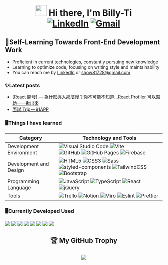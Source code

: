 # <div align="center"><img width="35" src="https://camo.githubusercontent.com/ee9d678a838fdc800a7b1449bae75552c13bfa5afeb275eb6b315e02499c8ba0/68747470733a2f2f656d6f6a69732e736c61636b6d6f6a69732e636f6d2f656d6f6a69732f696d616765732f313533313834393433302f343234362f626c6f622d73756e676c61737365732e6769663f31353331383439343330"/> Hi there, I'm Billy-Ti<br>[![LinkedIn](https://img.shields.io/badge/LinkedIn-0077B5?style=for-the-badge&logo=linkedin&logoColor=white)](https://www.linkedin.com/in/billy-ti/) [![Gmail](https://img.shields.io/badge/Gmail-D14836?style=for-the-badge&logo=gmail&logoColor=white)](mailto:show81728@gmail.com)

</div>

## 🌿Self-Learning Towards Front-End Development Work
- Proficient in current technologies, constantly pursuing new knowledge
- Learning to optimize code, focusing on writing style and maintainability
- You can reach me by [LinkedIn](https://www.linkedin.com/in/billy-ti/) or show81728@gmail.com 

### ✨Latest posts
- [[React 開發] — 為什麼導入那麼慢？你不可能不知道...React Profiler 可以幫助一一揪出來](https://medium.com/@show81728/react-%E9%96%8B%E7%99%BC-%E7%82%BA%E4%BB%80%E9%BA%BC%E5%B0%8E%E5%85%A5%E9%82%A3%E9%BA%BC%E6%85%A2-%E4%BD%A0%E4%B8%8D%E5%8F%AF%E8%83%BD%E4%B8%8D%E7%9F%A5%E9%81%93-react-profiler-%E5%8F%AF%E4%BB%A5%E5%B9%AB%E5%8A%A9%E4%B8%80%E4%B8%80%E6%8F%AA%E5%87%BA%E4%BE%86-37c5858dbf00?source=rss-5e0728a56284------2)
- [面試 Trip — 91APP](https://medium.com/@show81728/%E9%9D%A2%E8%A9%A6-trip-91app-ad9e1dd9ed85?source=rss-5e0728a56284------2)

### 🖥️Things I have learned

| Category                | Technology and Tools                                                                                                                                                                                                                                                                                                                                                                                                                                                                                                                                                                                                                                                             |
| ----------------------- | -------------------------------------------------------------------------------------------------------------------------------------------------------------------------------------------------------------------------------------------------------------------------------------------------------------------------------------------------------------------------------------------------------------------------------------------------------------------------------------------------------------------------------------------------------------------------------------------------------------------------------------------------------------------------------- |
| Development Environment | ![Visual Studio Code](https://img.shields.io/badge/Visual_Studio_Code-0078D4?style=for-the-badge&logo=visual%20studio%20code&logoColor=white) ![Vite](https://img.shields.io/badge/Vite-B73BFE?style=for-the-badge&logo=vite&logoColor=FFD62E)<br> ![GitHub](https://img.shields.io/badge/GitHub-100000?style=for-the-badge&logo=github&logoColor=white) ![GitHub Pages](https://img.shields.io/badge/GitHub%20Pages-222222?style=for-the-badge&logo=GitHub%20Pages&logoColor=white) ![Firebase](https://img.shields.io/badge/firebase-ffca28?style=for-the-badge&logo=firebase&logoColor=black)                                                                                 |
| Development and Design  | ![HTML5](https://img.shields.io/badge/HTML5-E34F26?style=for-the-badge&logo=html5&logoColor=white) ![CSS3](https://img.shields.io/badge/CSS3-1572B6?style=for-the-badge&logo=css3&logoColor=white) ![Sass](https://img.shields.io/badge/Sass-CC6699?style=for-the-badge&logo=sass&logoColor=white) ![styled-components](https://img.shields.io/badge/styled--components-DB7093?style=for-the-badge&logo=styled-components&logoColor=white) ![TailwindCSS](https://img.shields.io/badge/Tailwind_CSS-38B2AC?style=for-the-badge&logo=tailwind-css&logoColor=white) ![Bootstrap](https://img.shields.io/badge/Bootstrap-563D7C?style=for-the-badge&logo=bootstrap&logoColor=white) |
| Programming Language    | ![JavaScript](https://img.shields.io/badge/JavaScript-323330?style=for-the-badge&logo=javascript&logoColor=F7DF1E) ![TypeScript](https://img.shields.io/badge/TypeScript-007ACC?style=for-the-badge&logo=typescript&logoColor=white) ![React](https://img.shields.io/badge/React-20232A?style=for-the-badge&logo=react&logoColor=61DAFB) ![jQuery](https://img.shields.io/badge/jQuery-0769AD?style=for-the-badge&logo=jquery&logoColor=white)                                                                                                                                                                                                                                   |
| Tools                   | ![Trello](https://img.shields.io/badge/Trello-0052CC?style=for-the-badge&logo=trello&logoColor=white) ![Notion](https://img.shields.io/badge/Notion-000000?style=for-the-badge&logo=notion&logoColor=white) ![Miro](https://img.shields.io/badge/Miro-F7C922?style=for-the-badge&logo=Miro&logoColor=050036) ![Eslint](https://img.shields.io/badge/eslint-3A33D1?style=for-the-badge&logo=eslint&logoColor=white) ![Prettier](https://img.shields.io/badge/prettier-1A2C34?style=for-the-badge&logo=prettier&logoColor=F7BA3E)                                                                                                                                                  |

### 🖥️Currently Developed Used

<img src="https://img.shields.io/badge/React-20232A?style=for-the-badge&logo=react&logoColor=61DAFB"/> <img src="https://img.shields.io/badge/JavaScript-323330?style=for-the-badge&logo=javascript&logoColor=F7DF1E"/> <img src="https://img.shields.io/badge/TypeScript-007ACC?style=for-the-badge&logo=typescript&logoColor=white" /> <img src="https://img.shields.io/badge/Tailwind_CSS-38B2AC?style=for-the-badge&logo=tailwind-css&logoColor=white"/> <img src="https://img.shields.io/badge/Vite-B73BFE?style=for-the-badge&logo=vite&logoColor=FFD62E"/> <img src="https://img.shields.io/badge/HTML5-E34F26?style=for-the-badge&logo=html5&logoColor=white" /> <img src="https://img.shields.io/badge/CSS3-1572B6?style=for-the-badge&logo=css3&logoColor=white" /> <img src="https://img.shields.io/badge/firebase-ffca28?style=for-the-badge&logo=firebase&logoColor=black" />

## <div align="center">🏆️ My GitHub Trophy<br><br><img src="https://github-profile-trophy.vercel.app/?username=Billy-Ti&title=Repositories,Stars,Commits,PullRequest,&theme=darkhub&margin-w=15&margin-h=15&column=-1"/></div>
